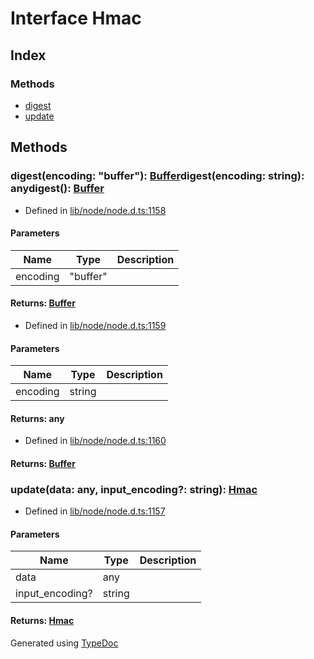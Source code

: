 # Interface Hmac


## Index

### Methods
* [digest](_crypto_.hmac.md#digest)
* [update](_crypto_.hmac.md#update)

## Methods

### digest(encoding: "buffer"): [Buffer](buffer.md)digest(encoding: string): anydigest(): [Buffer](buffer.md)
  
* Defined in [lib/node/node.d.ts:1158](https://github.com/kimamula/typedoc/blob/HEAD/src/lib/node/node.d.ts#L1158)


#### Parameters

| Name | Type | Description |
| ---- | ---- | ---- |
| encoding | "buffer"|  |

#### Returns: [Buffer](buffer.md)
  
* Defined in [lib/node/node.d.ts:1159](https://github.com/kimamula/typedoc/blob/HEAD/src/lib/node/node.d.ts#L1159)


#### Parameters

| Name | Type | Description |
| ---- | ---- | ---- |
| encoding | string|  |

#### Returns: any
  
* Defined in [lib/node/node.d.ts:1160](https://github.com/kimamula/typedoc/blob/HEAD/src/lib/node/node.d.ts#L1160)

#### Returns: [Buffer](buffer.md)

### update(data: any, input_encoding?: string): [Hmac](_crypto_.hmac.md)
  
* Defined in [lib/node/node.d.ts:1157](https://github.com/kimamula/typedoc/blob/HEAD/src/lib/node/node.d.ts#L1157)


#### Parameters

| Name | Type | Description |
| ---- | ---- | ---- |
| data | any|  |
| input_encoding? | string|  |

#### Returns: [Hmac](_crypto_.hmac.md)


Generated using [TypeDoc](http://typedoc.io)
